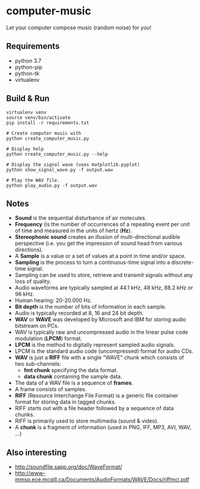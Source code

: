 # computer-music

Let your computer compose music (random noise) for you!

## Requirements

- python 3.7
- python-pip
- python-tk
- virtualenv

## Build & Run

```shell
virtualenv venv
source venv/bin/activate
pip install -r requirements.txt

# Create computer music with
python create_computer_music.py

# Display help
python create_computer_music.py --help

# Display the signal wave (uses matplotlib.pyplot)
python show_signal_wave.py -f output.wav

# Play the WAV file.
python play_audio.py -f output.wav
```

## Notes

- **Sound** is the sequential disturbance of air molecules.
- **Frequency** (is the number of occurrences of a repeating event per unit of time
  and measured in the units of hertz (**Hz**).
- **Stereophonic sound** creates an illusion of multi-directional audible perspective
  (i.e. you get the impression of sound head from various directions).
- A **Sample** is a value or a set of values at a point in time and/or space.
- **Sampling** is the process to turn a continuous-time signal into a discrete-time signal.
- Sampling can be used to store, retrieve and transmit signals without any loss
  of quality.
- Audio waveforms are typically sampled at 44.1 kHz, 48 kHz, 88.2 kHz or 96 kHz.
- Human hearing: 20-20.000 Hz.
- **Bit depth** is the number of bits of information in each sample.
- Audio is typically recorded at 8, 16 and 24 bit depth.
- **WAV** or **WAVE** was developed by Microsoft and IBM for storing audio bitstream on PCs.
- WAV is typically raw and uncompressed audio in the linear pulse code modulation
  (**LPCM**) format.
- **LPCM** is the method to digitally represent sampled audio signals.
- LPCM is the standard audio code (uncompressed) format for audio CDs.
- **WAV** is just a **RIFF** file with a single "WAVE" chunk which consists of two sub-channels:
  - **fmt chunk** specifying the data format.
  - **data chunk** containing the sample data.
- The data of a WAV file is a sequence of **frames**.
- A frame consists of samples.
- **RIFF** (Resource Interchange File Format) is a generic file container format for
  storing data in tagged chunks.
- RIFF starts out with a file header followed by a sequence of data chunks.
- RIFF is primarily used to store multimedia (sound & video).
- A **chunk** is a fragment of information (used in PNG, IFF, MP3, AVI, WAV, ...)

## Also interesting

- http://soundfile.sapp.org/doc/WaveFormat/
- http://www-mmsp.ece.mcgill.ca/Documents/AudioFormats/WAVE/Docs/riffmci.pdf
